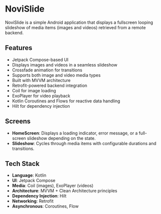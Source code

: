 # NoviSlide

NoviSlide is a simple Android application that displays a fullscreen looping slideshow of media items (images and videos) retrieved from a remote backend.

## Features

- Jetpack Compose-based UI
- Displays images and videos in a seamless slideshow
- Crossfade animation for transitions
- Supports both image and video media types
- Built with MVVM architecture
- Retrofit-powered backend integration
- Coil for image loading
- ExoPlayer for video playback
- Kotlin Coroutines and Flows for reactive data handling
- Hilt for dependency injection

## Screens

- **HomeScreen**: Displays a loading indicator, error message, or a full-screen slideshow depending on the state.
- **Slideshow**: Cycles through media items with configurable durations and transitions.

## Tech Stack

- **Language**: Kotlin
- **UI**: Jetpack Compose
- **Media**: Coil (images), ExoPlayer (videos)
- **Architecture**: MVVM + Clean Architecture principles
- **Dependency Injection**: Hilt
- **Networking**: Retrofit
- **Asynchronous**: Coroutines, Flow

